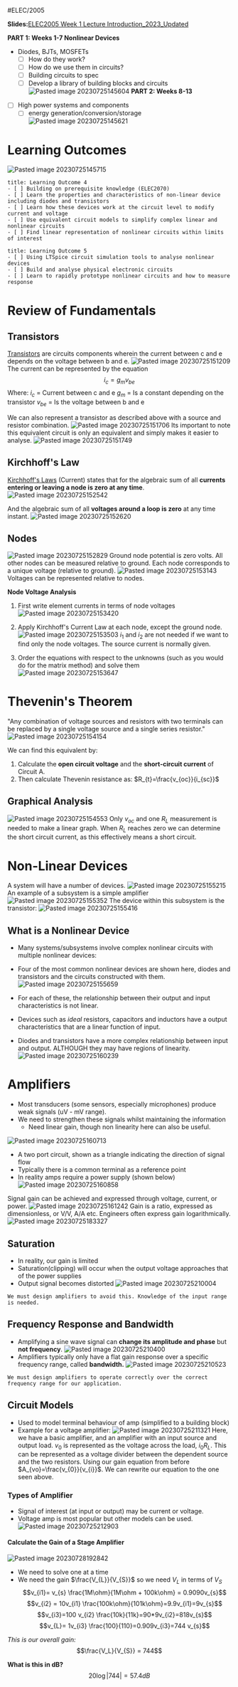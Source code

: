 #ELEC/2005 

**Slides:**[ELEC2005 Week 1 Lecture Introduction_2023_Updated](Attachments/ELEC2005%20Week%201%20Lecture%20Introduction_2023_Updated.pdf)

**PART 1: Weeks 1-7 Nonlinear Devices**
- Diodes, BJTs, MOSFETs
	- [ ] How do they work?
	- [ ] How do we use them in circuits?
	- [ ] Building circuits to spec
	- [ ] Develop a library of building blocks and circuits
![Pasted image 20230725145604](Attachments/Pasted%20image%2020230725145604.png)
**PART 2: Weeks 8-13**
- [ ] High power systems and components 
	- [ ] energy generation/conversion/storage
![Pasted image 20230725145621](Attachments/Pasted%20image%2020230725145621.png)

# Learning Outcomes
![Pasted image 20230725145715](Attachments/Pasted%20image%2020230725145715.png)

```ad-summary
title: Learning Outcome 4
- [ ] Building on prerequisite knowledge (ELEC2070)
- [ ] Learn the properties and characteristics of non-linear device including diodes and transistors
- [ ] Learn how these devices work at the circuit level to modify current and voltage
- [ ] Use equivalent circuit models to simplify complex linear and nonlinear circuits
- [ ] Find linear representation of nonlinear circuits within limits of interest
```

```ad-bug
title: Learning Outcome 5
- [ ] Using LTSpice circuit simulation tools to analyse nonlinear devices
- [ ] Build and analyse physical electronic circuits
- [ ] Learn to rapidly prototype nonlinear circuits and how to measure response
```

# Review of Fundamentals

## Transistors
[Transistors](Transistors) are circuits components wherein the current between c and e depends on the voltage between b and e.
![Pasted image 20230725151209](Attachments/Pasted%20image%2020230725151209.png)
The current can be represented by the equation
$$i_{c}=g_{m}v_{be}$$
Where:
$i_{c}$ = Current between c and e
$g_{m}$ = Is a constant depending on the transistor
$v_{be}$ = Is the voltage between b and e

We can also represent a transistor as described above with a source and resistor combination.
![Pasted image 20230725151706](Attachments/Pasted%20image%2020230725151706.png)
Its important to note this equivalent circuit is only an equivalent and simply makes it easier to analyse.
![Pasted image 20230725151749](Attachments/Pasted%20image%2020230725151749.png)

## Kirchhoff's Law
[Kirchhoff's Laws](../../../Distilled%20Notes/Kirchhoff's%20Laws.md) (Current) states that for the algebraic sum of all **currents entering or leaving a node is zero at any time**.
![Pasted image 20230725152542](Attachments/Pasted%20image%2020230725152542.png)

And the algebraic sum of all **voltages around a loop is zero** at any time instant.
![Pasted image 20230725152620](Attachments/Pasted%20image%2020230725152620.png)


## Nodes
![Pasted image 20230725152829](Attachments/Pasted%20image%2020230725152829.png)
Ground node potential is zero volts. All other nodes can be measured relative to ground. Each node corresponds to a unique voltage (relative to ground).
![Pasted image 20230725153143](Attachments/Pasted%20image%2020230725153143.png)
Voltages can be represented relative to nodes.

**Node Voltage Analysis**
1. First write element currents in terms of node voltages
![Pasted image 20230725153420](Attachments/Pasted%20image%2020230725153420.png)
2. Apply Kirchhoff's Current Law at each node, except the ground node.
![Pasted image 20230725153503](Attachments/Pasted%20image%2020230725153503.png)
$i_{1}$ and $i_{2}$ are not needed if we want to find only the node voltages. The source current is normally given.

3. Order the equations with respect to the unknowns (such as you would do for the matrix method) and solve them
![Pasted image 20230725153647](Attachments/Pasted%20image%2020230725153647.png)

# Thevenin's Theorem
"Any combination of voltage sources and resistors with two terminals can be replaced by a single voltage source and a single series resistor."
![Pasted image 20230725154154](Attachments/Pasted%20image%2020230725154154.png)

We can find this equivalent by:
1. Calculate the **open circuit voltage** and the **short-circuit current** of Circuit A.
2. Then calculate Thevenin resistance as: $R_{t}=\frac{v_{oc}}{i_{sc}}$

## Graphical Analysis
![Pasted image 20230725154553](Attachments/Pasted%20image%2020230725154553.png)
Only $v_{oc}$ and one $R_{L}$ measurement is needed to make a linear graph.
When $R_{L}$ reaches zero we can determine the short circuit current, as this effectively means a short circuit.


# Non-Linear Devices
A system will have a number of devices.
![Pasted image 20230725155215](Attachments/Pasted%20image%2020230725155215.png)
An example of a subsystem is a simple amplifier 
![Pasted image 20230725155352](Attachments/Pasted%20image%2020230725155352.png)
The device within this subsystem is the transistor:
![Pasted image 20230725155416](Attachments/Pasted%20image%2020230725155416.png)

## What is a Nonlinear Device
- Many systems/subsystems involve complex nonlinear circuits with multiple nonlinear devices:
- Four of the most common nonlinear devices are shown here, diodes and transistors and the circuits constructed with them.
![Pasted image 20230725155659](Attachments/Pasted%20image%2020230725155659.png)
- For each of these, the relationship between their output and input characteristics is not linear.

- Devices such as *ideal* resistors, capacitors and inductors have a output characteristics that are a linear function of input.
- Diodes and transistors have a more complex relationship between input and output. ALTHOUGH they may have regions of linearity.
![Pasted image 20230725160239](Attachments/Pasted%20image%2020230725160239.png)

# Amplifiers
- Most transducers (some sensors, especially microphones) produce weak signals (uV - mV range).
- We need to strengthen these signals whilst maintaining the information
	- Need linear gain, though non linearity here can also be useful.

![Pasted image 20230725160713](Attachments/Pasted%20image%2020230725160713.png)
- A two port circuit, shown as a triangle indicating the direction of signal flow
- Typically there is a common terminal as a reference point
- In reality amps require a power supply (shown below)
![Pasted image 20230725160858](Attachments/Pasted%20image%2020230725160858.png)

Signal gain can be achieved and expressed through voltage, current, or power.
![Pasted image 20230725161242](Attachments/Pasted%20image%2020230725161242.png)
Gain is a ratio, expressed as dimensionless, or V/V, A/A etc. Engineers often express gain logarithmically.
![Pasted image 20230725183327](Attachments/Pasted%20image%2020230725183327.png)

## Saturation
- In reality, our gain is limited
- Saturation(clipping) will occur when the output voltage approaches that of the power supplies
- Output signal becomes distorted
![Pasted image 20230725210004](Attachments/Pasted%20image%2020230725210004.png)
```ad-important
We must design amplifiers to avoid this. Knowledge of the input range is needed.

```

## Frequency Response and Bandwidth
- Amplifying a sine wave signal can **change its amplitude and phase** but **not frequency**.
![Pasted image 20230725210400](Attachments/Pasted%20image%2020230725210400.png)
- Amplifiers typically only have a flat gain response over a specific frequency range, called **bandwidth.**
![Pasted image 20230725210523](Attachments/Pasted%20image%2020230725210523.png)
```ad-important
We must design amplifiers to operate correctly over the correct frequency range for our application.

```

## Circuit Models
- Used to model terminal behaviour of amp (simplified to a building block)
- Example for a voltage amplifier:
![Pasted image 20230725211321](Attachments/Pasted%20image%2020230725211321.png)
Here, we have a basic amplifier, and an amplifier with an input source and output load. $v_{0}$ is represented as the voltage across the load, $i_{0}R_{L}$. 
This can be represented as a voltage divider between the dependent source and the two resistors.
Using our gain equation from before $A_{vo}=\frac{v_{0}}{v_{i}}$. We can rewrite our equation to the one seen above.

### Types of Amplifier
- Signal of interest (at input or output) may be current or voltage.
- Voltage amp is most popular but other models can be used.
![Pasted image 20230725212903](Attachments/Pasted%20image%2020230725212903.png)

#### Calculate the Gain of a Stage Amplifier
![Pasted image 20230728192842](Attachments/Pasted%20image%2020230728192842.png)
- We need to solve one at a time
- We need the gain $\frac{V_{L}}{V_{S}}$ so we need $V_{L}$ in terms of $V_{S}$
$$v_{i1}= v_{s} \frac{1M\ohm}{1M\ohm + 100k\ohm} = 0.9090v_{s}$$
$$v_{i2} = 10v_{i1} \frac{100k\ohm}{101k\ohm}=9.9v_{i1}=9v_{s}$$
$$v_{i3}=100 v_{i2} \frac{10k}{11k}=90*9v_{i2}=818v_{s}$$
$$v_{L}= 1v_{i3} \frac{100}{110}=0.909v_{i3}=744 v_{s}$$

*This is our overall gain:*
$$\frac{V_L}{V_{S}} = 744$$

**What is this in dB?**
$$20 \log |744| = 57.4dB$$


